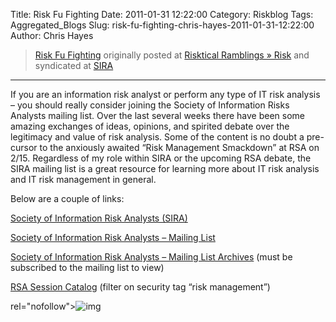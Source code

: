 Title: Risk Fu Fighting
Date: 2011-01-31 12:22:00
Category: Riskblog
Tags: Aggregated_Blogs
Slug: risk-fu-fighting-chris-hayes-2011-01-31-12:22:00
Author: Chris Hayes

>[Risk Fu Fighting](http://risktical.com/2011/01/31/risk-fu-fighting/) originally posted at [Risktical Ramblings » Risk](http://risktical.com) and syndicated at [SIRA](http://societyinforisk.org)
***
If you are an information risk analyst or perform any type of IT risk analysis – you should really consider joining the Society of Information Risks Analysts mailing list. Over the last several weeks there have been some amazing exchanges of ideas, opinions, and spirited debate over the legitimacy and value of risk analysis. Some of the content is no doubt a pre-cursor to the anxiously awaited “Risk Management Smackdown” at RSA on 2/15. Regardless of my role within SIRA or the upcoming RSA debate, the SIRA mailing list is a great resource for learning more about IT risk analysis and IT risk management in general.

Below are a couple of links:

[Society of Information Risk Analysts (SIRA)](http://societyinforisk.org/)

[Society of Information Risk Analysts – Mailing List](http://lists.societyinforisk.org/mailman/listinfo/sira)

[Society of Information Risk Analysts – Mailing List Archives](http://lists.societyinforisk.org/mailman/private/sira/) (must be subscribed to the mailing list to view)

[RSA Session Catalog](https://cm.rsaconference.com/US11/catalog/catalog/catalog.jsp) (filter on security tag “risk management”)

rel="nofollow"\>![img](/images/blank.png%20/></a>%20<img%20alt=)



